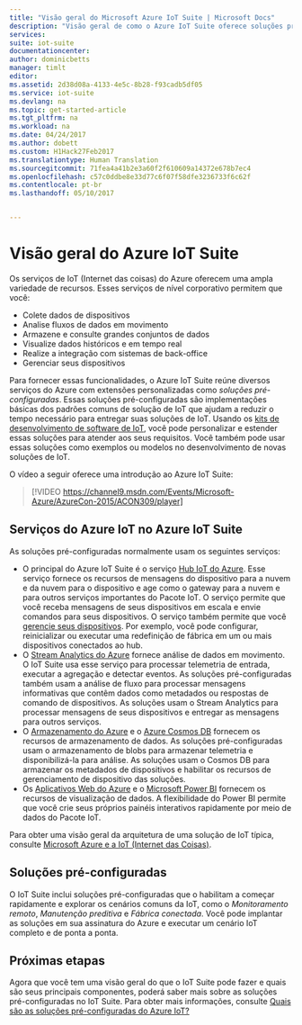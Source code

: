 ```yaml
---
title: "Visão geral do Microsoft Azure IoT Suite | Microsoft Docs"
description: "Visão geral de como o Azure IoT Suite oferece soluções pré-configuradas de Internet das coisas para coletar, analisar, armazenar dados, fornecer visualizações e integrar com outros sistemas."
services: 
suite: iot-suite
documentationcenter: 
author: dominicbetts
manager: timlt
editor: 
ms.assetid: 2d38d08a-4133-4e5c-8b28-f93cadb5df05
ms.service: iot-suite
ms.devlang: na
ms.topic: get-started-article
ms.tgt_pltfrm: na
ms.workload: na
ms.date: 04/24/2017
ms.author: dobett
ms.custom: H1Hack27Feb2017
ms.translationtype: Human Translation
ms.sourcegitcommit: 71fea4a41b2e3a60f2f610609a14372e678b7ec4
ms.openlocfilehash: c57c0ddbe8e33d77c6f07f58dfe3236733f6c62f
ms.contentlocale: pt-br
ms.lasthandoff: 05/10/2017


---
```

# <a name="overview-of-azure-iot-suite"></a>Visão geral do Azure IoT Suite

Os serviços de IoT (Internet das coisas) do Azure oferecem uma ampla variedade de recursos. Esses serviços de nível corporativo permitem que você:

* Colete dados de dispositivos
* Analise fluxos de dados em movimento
* Armazene e consulte grandes conjuntos de dados
* Visualize dados históricos e em tempo real
* Realize a integração com sistemas de back-office
* Gerenciar seus dispositivos

Para fornecer essas funcionalidades, o Azure IoT Suite reúne diversos serviços do Azure com extensões personalizadas como *soluções pré-configuradas*. Essas soluções pré-configuradas são implementações básicas dos padrões comuns de solução de IoT que ajudam a reduzir o tempo necessário para entregar suas soluções de IoT. Usando os [kits de desenvolvimento de software de IoT][lnk-sdks], você pode personalizar e estender essas soluções para atender aos seus requisitos. Você também pode usar essas soluções como exemplos ou modelos no desenvolvimento de novas soluções de IoT.

O vídeo a seguir oferece uma introdução ao Azure IoT Suite:

> [!VIDEO https://channel9.msdn.com/Events/Microsoft-Azure/AzureCon-2015/ACON309/player]
> 
> 

## <a name="azure-iot-services-in-azure-iot-suite"></a>Serviços do Azure IoT no Azure IoT Suite
As soluções pré-configuradas normalmente usam os seguintes serviços:

* O principal do Azure IoT Suite é o serviço [Hub IoT do Azure][lnk-iot-hub]. Esse serviço fornece os recursos de mensagens do dispositivo para a nuvem e da nuvem para o dispositivo e age como o gateway para a nuvem e para outros serviços importantes do Pacote IoT. O serviço permite que você receba mensagens de seus dispositivos em escala e envie comandos para seus dispositivos. O serviço também permite que você [gerencie seus dispositivos][lnk-device-management]. Por exemplo, você pode configurar, reinicializar ou executar uma redefinição de fábrica em um ou mais dispositivos conectados ao hub.
* O [Stream Analytics do Azure][lnk-asa] fornece análise de dados em movimento. O IoT Suite usa esse serviço para processar telemetria de entrada, executar a agregação e detectar eventos. As soluções pré-configuradas também usam a análise de fluxo para processar mensagens informativas que contêm dados como metadados ou respostas de comando de dispositivos. As soluções usam o Stream Analytics para processar mensagens de seus dispositivos e entregar as mensagens para outros serviços.
* O [Armazenamento do Azure][lnk-azure-storage] e o [Azure Cosmos DB][lnk-document-db] fornecem os recursos de armazenamento de dados. As soluções pré-configuradas usam o armazenamento de blobs para armazenar telemetria e disponibilizá-la para análise. As soluções usam o Cosmos DB para armazenar os metadados de dispositivos e habilitar os recursos de gerenciamento de dispositivo das soluções.
* Os [Aplicativos Web do Azure][lnk-web-apps] e o [Microsoft Power BI][lnk-power-bi] fornecem os recursos de visualização de dados. A flexibilidade do Power BI permite que você crie seus próprios painéis interativos rapidamente por meio de dados do Pacote IoT.

Para obter uma visão geral da arquitetura de uma solução de IoT típica, consulte [Microsoft Azure e a IoT (Internet das Coisas)][iot-suite-what-is-azure-iot].

## <a name="preconfigured-solutions"></a>Soluções pré-configuradas

O IoT Suite inclui soluções pré-configuradas que o habilitam a começar rapidamente e explorar os cenários comuns da IoT, como o *Monitoramento remoto*, *Manutenção preditiva* e *Fábrica conectada*. Você pode implantar as soluções em sua assinatura do Azure e executar um cenário IoT completo e de ponta a ponta.

## <a name="next-steps"></a>Próximas etapas

Agora que você tem uma visão geral do que o IoT Suite pode fazer e quais são seus principais componentes, poderá saber mais sobre as soluções pré-configuradas no IoT Suite. Para obter mais informações, consulte [Quais são as soluções pré-configuradas do Azure IoT?][lnk-what-are-preconfig]

[lnk-sdks]: https://azure.microsoft.com/documentation/articles/iot-hub-sdks-summary/
[lnk-iot-hub]: https://azure.microsoft.com/documentation/services/iot-hub/
[lnk-asa]: https://azure.microsoft.com/documentation/services/stream-analytics/
[lnk-azure-storage]: https://azure.microsoft.com/documentation/services/storage/
[lnk-document-db]: https://azure.microsoft.com/documentation/services/documentdb/
[lnk-power-bi]: https://powerbi.microsoft.com/
[lnk-web-apps]: https://azure.microsoft.com/documentation/services/app-service/web/
[iot-suite-what-is-azure-iot]: iot-suite-what-is-azure-iot.md
[lnk-what-are-preconfig]: iot-suite-what-are-preconfigured-solutions.md
[lnk-device-management]: ../iot-hub/iot-hub-device-management-overview.md

